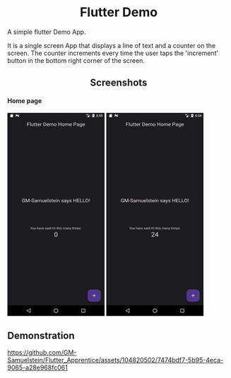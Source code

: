 <h1 align="center">Flutter Demo</h1>

<p>A simple flutter Demo App.</p>

<p>It is a single screen App that displays a line of text and a counter on the screen.
The counter increments every time the user taps the 'increment' button in the bottom right corner of the screen.</p>

<h2 align="center">Screenshots</h2>

<h4>Home page</h4>
<div>
<img src="assets/Screenshot_1.png" width=220 height=460 />
<img src="assets/Screenshot_2.png" width=220 height=460 />
</div>

<h2>Demonstration</h2>

https://github.com/GM-Samuelstein/Flutter_Apprentice/assets/104820502/7474bdf7-5b95-4eca-9065-a28e968fc061

